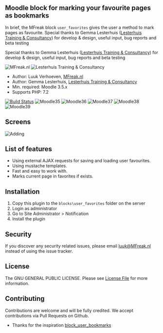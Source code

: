 ## Moodle block for marking your favourite pages as bookmarks

In brief, the MFreak block `user_favorites` gives the user a method to mark pages as favourite.
Special thanks to Gemma Lesterhuis ([Lesterhuis Training & Consultancy](https://ltnc.nl/)) for develop & design, useful input, bug reports and beta testing
 

 Special thanks to Gemma Lesterhuis ([Lesterhuis Training & Consultancy](https://ltnc.nl/)) for develop & design, useful input, bug reports and beta testing

![MFreak.nl](https://MFreak.nl/logo_small.png)
![Lesterhuis Training & Consultancy](https://MFreak.nl/logo_small_ltnc.png)

* Author: Luuk Verhoeven, [MFreak.nl](https://MFreak.nl/)
* Author: Gemma Lesterhuis, [Lesterhuis Training & Consultancy](https://ltnc.nl/)
* Min. required: Moodle 3.5.x
* Supports PHP:  7.2 

[![Build Status](https://travis-ci.org/MFreakNL/moodle-block-user_favorites.svg?branch=master)](https://travis-ci.org/MoodleFreak/moodle-block-user_favorites) 
![Moodle35](https://img.shields.io/badge/moodle-3.5-brightgreen.svg)
![Moodle36](https://img.shields.io/badge/moodle-3.6-brightgreen.svg)
![Moodle37](https://img.shields.io/badge/moodle-3.7-brightgreen.svg)
![Moodle38](https://img.shields.io/badge/moodle-3.8-brightgreen.svg)
![Moodle39](https://img.shields.io/badge/moodle-3.9-brightgreen.svg)


## Screens

![Adding](https://content.screencast.com/users/LuukVerhoeven/folders/Snagit/media/0a62b7d5-c369-453f-9a63-fff5d2c24f9b/10.27.2018-12.40.GIF)

## List of features
- Using external AJAX requests for saving and loading user favourites.
- Using mustache templates.
- Fast and easy to work with.
- Marks current page in favorites if exists. 

## Installation
1.  Copy this plugin to the `blocks\user_favorites` folder on the server
2.  Login as administrator
3.  Go to Site Administrator > Notification
4.  Install the plugin

## Security

If you discover any security related issues, please email [luuk@MFreak.nl](mailto:luuk@MFreak.nl) instead of using the issue tracker.

## License

The GNU GENERAL PUBLIC LICENSE. Please see [License File](LICENSE) for more information.

## Contributing

Contributions are welcome and will be fully credited. We accept contributions via Pull Requests on Github.

- Thanks for the inspiration [block_user_bookmarks](https://moodle.org/plugins/block_user_bookmarks)
